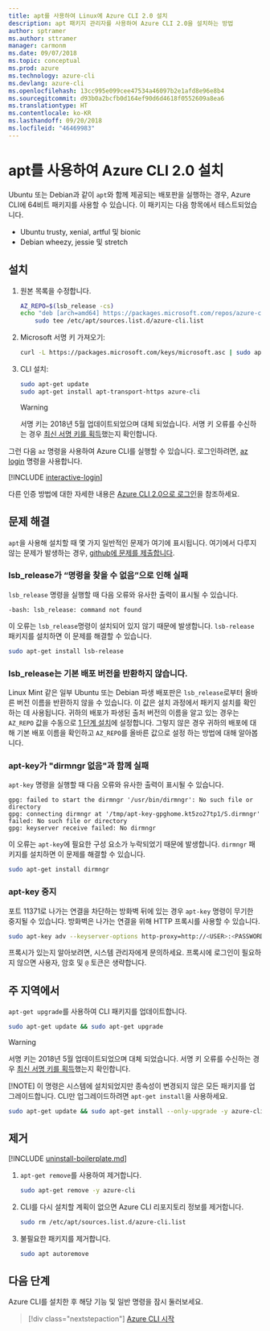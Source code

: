 ```yaml
---
title: apt를 사용하여 Linux에 Azure CLI 2.0 설치
description: apt 패키지 관리자를 사용하여 Azure CLI 2.0을 설치하는 방법
author: sptramer
ms.author: sttramer
manager: carmonm
ms.date: 09/07/2018
ms.topic: conceptual
ms.prod: azure
ms.technology: azure-cli
ms.devlang: azure-cli
ms.openlocfilehash: 13cc995e099cee47534a46097b2e1afd8e96e8b4
ms.sourcegitcommit: d93b0a2bcfb0d164ef90d6d4618f0552609a8ea6
ms.translationtype: HT
ms.contentlocale: ko-KR
ms.lasthandoff: 09/20/2018
ms.locfileid: "46469983"
---
```

# <a name="install-azure-cli-20-with-apt"></a>apt를 사용하여 Azure CLI 2.0 설치

Ubuntu 또는 Debian과 같이 `apt`와 함께 제공되는 배포판을 실행하는 경우, Azure CLI에 64비트 패키지를 사용할 수 있습니다. 이 패키지는 다음 항목에서 테스트되었습니다.

* Ubuntu trusty, xenial, artful 및 bionic
* Debian wheezy, jessie 및 stretch

## <a name="install"></a>설치

1. <div id="install-step-1"/>원본 목록을 수정합니다.

    ```bash
    AZ_REPO=$(lsb_release -cs)
    echo "deb [arch=amd64] https://packages.microsoft.com/repos/azure-cli/ $AZ_REPO main" | \
        sudo tee /etc/apt/sources.list.d/azure-cli.list
    ```

2. <div id="signingKey"/>Microsoft 서명 키 가져오기:

   ```bash
   curl -L https://packages.microsoft.com/keys/microsoft.asc | sudo apt-key add -
   ```

3. CLI 설치:

   ```bash
   sudo apt-get update
   sudo apt-get install apt-transport-https azure-cli
   ```

   > [!WARNING]
   > 서명 키는 2018년 5월 업데이트되었으며 대체 되었습니다. 서명 키 오류를 수신하는 경우 [최신 서명 키를 획득](#signingKey)했는지 확인합니다.

그런 다음 `az` 명령을 사용하여 Azure CLI를 실행할 수 있습니다. 로그인하려면, [az login](/cli/azure/reference-index#az-login) 명령을 사용합니다.

[!INCLUDE [interactive-login](includes/interactive-login.md)]

다른 인증 방법에 대한 자세한 내용은 [Azure CLI 2.0으로 로그인](authenticate-azure-cli.md)을 참조하세요.

## <a name="troubleshooting"></a>문제 해결

`apt`을 사용해 설치할 때 몇 가지 일반적인 문제가 여기에 표시됩니다. 여기에서 다루지 않는 문제가 발생하는 경우, [github에 문제를 제출합니다](https://github.com/Azure/azure-cli/issues).

### <a name="lsbrelease-fails-with-command-not-found"></a>lsb_release가 “명령을 찾을 수 없음”으로 인해 실패

`lsb_release` 명령을 실행할 때 다음 오류와 유사한 출력이 표시될 수 있습니다.

```output
-bash: lsb_release: command not found
```

이 오류는 `lsb_release`명령이 설치되어 있지 않기 때문에 발생합니다. `lsb-release` 패키지를 설치하면 이 문제를 해결할 수 있습니다.

```bash
sudo apt-get install lsb-release
```

### <a name="lsbrelease-does-not-return-the-base-distribution-version"></a>lsb_release는 기본 배포 버전을 반환하지 않습니다.

Linux Mint 같은 일부 Ubuntu 또는 Debian 파생 배포판은 `lsb_release`로부터 올바른 버전 이름을 반환하지 않을 수 있습니다. 이 값은 설치 과정에서 패키지 설치를 확인하는 데 사용됩니다. 귀하의 배포가 파생된 출처 버전의 이름을 알고 있는 경우는 `AZ_REPO` 값을 수동으로 [1 단계 설치](#install-step-1)에 설정합니다. 그렇지 않은 경우 귀하의 배포에 대해 기본 배포 이름을 확인하고 `AZ_REPO`를 올바른 값으로 설정 하는 방법에 대해 알아봅니다.

### <a name="apt-key-fails-with-no-dirmngr"></a>apt-key가 "dirmngr 없음"과 함께 실패

`apt-key` 명령을 실행할 때 다음 오류와 유사한 출력이 표시될 수 있습니다.

```output
gpg: failed to start the dirmngr '/usr/bin/dirmngr': No such file or directory
gpg: connecting dirmngr at '/tmp/apt-key-gpghome.kt5zo27tp1/S.dirmngr' failed: No such file or directory
gpg: keyserver receive failed: No dirmngr
```

이 오류는 `apt-key`에 필요한 구성 요소가 누락되었기 때문에 발생합니다. `dirmngr` 패키지를 설치하면 이 문제를 해결할 수 있습니다.

```bash
sudo apt-get install dirmngr
```

### <a name="apt-key-hangs"></a>apt-key 중지

포트 11371로 나가는 연결을 차단하는 방화벽 뒤에 있는 경우 `apt-key` 명령이 무기한 중지될 수 있습니다. 방화벽은 나가는 연결을 위해 HTTP 프록시를 사용할 수 있습니다.

```bash
sudo apt-key adv --keyserver-options http-proxy=http://<USER>:<PASSWORD>@<PROXY-HOST>:<PROXY-PORT>/ --keyserver packages.microsoft.com --recv-keys 52E16F86FEE04B979B07E28DB02C46DF417A0893
```

프록시가 있는지 알아보려면, 시스템 관리자에게 문의하세요. 프록시에 로그인이 필요하지 않으면 사용자, 암호 및 `@` 토큰은 생략합니다.

## <a name="update"></a>주 지역에서

`apt-get upgrade`를 사용하여 CLI 패키지를 업데이트합니다.

   ```bash
   sudo apt-get update && sudo apt-get upgrade
   ```

> [!WARNING]
> 서명 키는 2018년 5월 업데이트되었으며 대체 되었습니다. 서명 키 오류를 수신하는 경우 [최신 서명 키를 획득](#signingKey)했는지 확인합니다.
>
> [!NOTE]
> 이 명령은 시스템에 설치되었지만 종속성이 변경되지 않은 모든 패키지를 업그레이드합니다.
> CLI만 업그레이드하려면 `apt-get install`을 사용하세요.
> ```bash
> sudo apt-get update && sudo apt-get install --only-upgrade -y azure-cli
> ```

## <a name="uninstall"></a>제거

[!INCLUDE [uninstall-boilerplate.md](includes/uninstall-boilerplate.md)]

1. `apt-get remove`를 사용하여 제거합니다.

    ```bash
    sudo apt-get remove -y azure-cli
    ```

2. CLI를 다시 설치할 계획이 없으면 Azure CLI 리포지토리 정보를 제거합니다.

   ```bash
   sudo rm /etc/apt/sources.list.d/azure-cli.list
   ```

3. 불필요한 패키지를 제거합니다.

   ```bash
   sudo apt autoremove
   ```

## <a name="next-steps"></a>다음 단계

Azure CLI를 설치한 후 해당 기능 및 일반 명령을 잠시 둘러보세요.

> [!div class="nextstepaction"]
> [Azure CLI 시작](get-started-with-azure-cli.md)